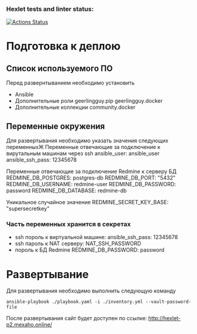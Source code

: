 ### Hexlet tests and linter status:
[![Actions Status](https://github.com/VGrishutin/devops-for-programmers-project-76/actions/workflows/hexlet-check.yml/badge.svg)](https://github.com/VGrishutin/devops-for-programmers-project-76/actions)


# Подготовка к деплою
## Список используемого ПО
Перед развернтыванием необходимо установить 
- Ansible
- Дополнительные роли
    geerlingguy.pip
    geerlingguy.docker
- Дополнительные коллекции
    community.docker

## Переменные окружения
Для развертывания необходимо указать значения следующих переменныхЖ
Переменные отвечающие за подключение к вирутальным машинам через ssh
ansible_user: ansible_user
ansible_ssh_pass: 12345678

Переменные отвечающие за подключение Redmine к серверу БД
REDMINE_DB_POSTGRES: postgres-db
REDMINE_DB_PORT: "5432"
REDMINE_DB_USERNAME: redmine-user
REDMINE_DB_PASSWORD: password
REDMINE_DB_DATABASE: redmine-db

Уникальное случайное значение
REDMINE_SECRET_KEY_BASE: "supersecretkey"

### Часть переменных хранится в секретах
- ssh пороль к виртуальной машине: ansible_ssh_pass: 12345678
- ssh пароль к NAT серверу: NAT_SSH_PASSWORD
- пороль к БД Redmine REDMINE_DB_PASSWORD: password

# Развертывание
Для развертывания необходимо выполнить следующую команду
```
ansible-playbook ./playbook.yaml -i ./inventory.yml --vault-password-file
```

После развертывания сайт будет доступен по ссылке: http://hexlet-p2.mexaho.online/
